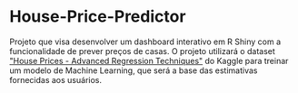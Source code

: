 # House-Price-Predictor

Projeto que visa desenvolver um dashboard interativo em R Shiny com a funcionalidade de prever preços de casas. O projeto utilizará o dataset ["House Prices - Advanced Regression Techniques"](https://www.kaggle.com/competitions/house-prices-advanced-regression-techniques/) do Kaggle para treinar um modelo de Machine Learning, que será a base das estimativas fornecidas aos usuários.